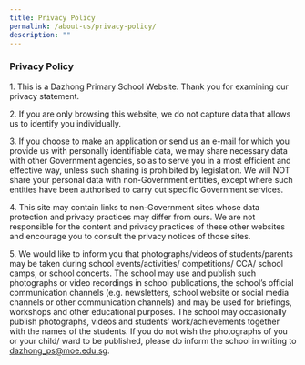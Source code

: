 ```yaml
---
title: Privacy Policy
permalink: /about-us/privacy-policy/
description: ""
---
```

### Privacy Policy

1\. This is a Dazhong Primary School Website. Thank you for examining our privacy statement.

2\. If you are only browsing this website, we do not capture data that allows us to identify you individually.

3\. If you choose to make an application or send us an e-mail for which you provide us with personally identifiable data, we may share necessary data with other Government agencies, so as to serve you in a most efficient and effective way, unless such sharing is prohibited by legislation. We will NOT share your personal data with non-Government entities, except where such entities have been authorised to carry out specific Government services.

4\. This site may contain links to non-Government sites whose data protection and privacy practices may differ from ours. We are not responsible for the content and privacy practices of these other websites and encourage you to consult the privacy notices of those sites.

5\. We would like to inform you that photographs/videos of students/parents may be taken during school events/activities/ competitions/ CCA/ school camps, or school concerts. The school may use and publish such photographs or video recordings in school publications, the school’s official communication channels (e.g. newsletters, school website or social media channels or other communication channels) and may be used for briefings, workshops and other educational purposes. The school may occasionally publish photographs, videos and students’ work/achievements together with the names of the students. If you do not wish the photographs of you or your child/ ward to be published, please do inform the school in writing to dazhong_ps@moe.edu.sg.